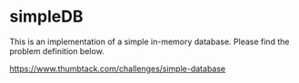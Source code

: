 # simpleDB

This is an implementation of a simple in-memory database. Please find the problem definition below.

https://www.thumbtack.com/challenges/simple-database

